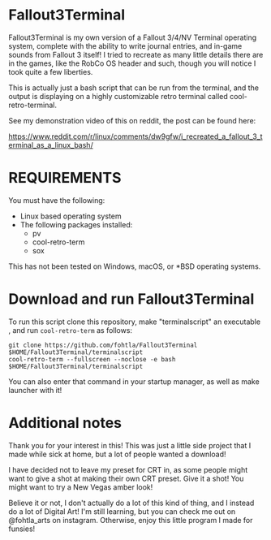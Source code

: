 # Fallout3Terminal

Fallout3Terminal is my own version of a Fallout 3/4/NV Terminal operating system, complete with the ability to write journal entries, and in-game sounds from Fallout 3 itself! I tried to recreate as many little details there are in the games, like the RobCo OS header and such, though you will notice I took quite a few liberties.

This is actually just a bash script that can be run from the terminal, and the output is displaying on a highly customizable retro terminal called cool-retro-terminal. 

See my demonstration video of this on reddit, the post can be found here:

https://www.reddit.com/r/linux/comments/dw9gfw/i_recreated_a_fallout_3_terminal_as_a_linux_bash/

# REQUIREMENTS

You must have the following:

* Linux based operating system
* The following packages installed:
    * pv
    * cool-retro-term
    * sox

This has not been tested on Windows, macOS, or *BSD operating systems.

# Download and run Fallout3Terminal

To run this script clone this repository, make "terminalscript" an executable , and run `cool-retro-term` as follows:

```
git clone https://github.com/fohtla/Fallout3Terminal
$HOME/Fallout3Terminal/terminalscript
cool-retro-term --fullscreen --noclose -e bash $HOME/Fallout3Terminal/terminalscript
```

You can also enter that command in your startup manager, as well as make launcher with it!

# Additional notes

Thank you for your interest in this! This was just a little side project that I made while sick at home, but a lot of people wanted a download!

I have decided not to leave my preset for CRT in, as some people might want to give a shot at making their own CRT preset.
Give it a shot! You might want to try a New Vegas amber look!

Believe it or not, I don't actually do a lot of this kind of thing, and I instead do a lot of Digital Art! I'm still learning, but you can check me out on @fohtla_arts on instagram. Otherwise, enjoy this little program I made for funsies!

